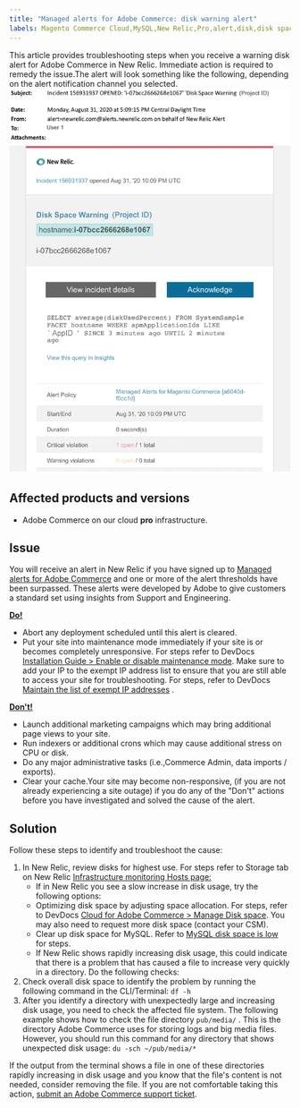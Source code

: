 ```yaml
---
title: "Managed alerts for Adobe Commerce: disk warning alert"
labels: Magento Commerce Cloud,MySQL,New Relic,Pro,alert,disk,disk space,how to,maintenance mode,threshold,troubleshooting,Adobe Commerce,cloud
---
```


This article provides troubleshooting steps when you receive a warning disk alert for Adobe Commerce in New Relic. Immediate action is required to remedy the issue.The alert will look something like the following, depending on the alert notification channel you selected.
![disk-warning-magento-managed.png](assets/disk-warning-magento-managed.png)

## Affected products and versions

* Adobe Commerce on our cloud **pro** infrastructure.

## Issue

You will receive an alert in New Relic if you have signed up to [Managed alerts for Adobe Commerce](https://support.magento.com/hc/en-us/articles/360045806832) and one or more of the alert thresholds have been surpassed. These alerts were developed by Adobe to give customers a standard set using insights from Support and Engineering.

 <ins> **Do!** </ins>

* Abort any deployment scheduled until this alert is cleared.
* Put your site into maintenance mode immediately if your site is or becomes completely unresponsive. For steps refer to DevDocs [Installation Guide > Enable or disable maintenance mode](https://devdocs.magento.com/guides/v2.4/install-gde/install/cli/install-cli-subcommands-maint.html?itm_source=devdocs&itm_medium=search_page&itm_campaign=federated_search&itm_term=mainten). Make sure to add your IP to the exempt IP address list to ensure that you are still able to access your site for troubleshooting. For steps, refer to DevDocs [Maintain the list of exempt IP addresses](https://devdocs.magento.com/guides/v2.4/install-gde/install/cli/install-cli-subcommands-maint.html?itm_source=devdocs&itm_medium=search_page&itm_campaign=federated_search&itm_term=mainten#instgde-cli-maint-exempt) .

 <ins> **Don't!** </ins>

* Launch additional marketing campaigns which may bring additional page views to your site.
* Run indexers or additional crons which may cause additional stress on CPU or disk.
* Do any major administrative tasks (i.e.,Commerce Admin, data imports / exports).
* Clear your cache.Your site may become non-responsive, (if you are not already experiencing a site outage) if you do any of the "Don't" actions before you have investigated and solved the cause of the alert.

## Solution

Follow these steps to identify and troubleshoot the cause:

1. In New Relic, review disks for highest use. For steps refer to Storage tab on New Relic [Infrastructure monitoring Hosts page:](https://docs.newrelic.com/docs/infrastructure/infrastructure-ui-pages/infrastructure-ui/infrastructure-hosts-page)
    * If in New Relic you see a slow increase in disk usage, try the following options:
    * Optimizing disk space by adjusting space allocation. For steps, refer to DevDocs [Cloud for Adobe Commerce > Manage Disk space](https://devdocs.magento.com/cloud/project/manage-disk-space.html). You may also need to request more disk space (contact your CSM).
    * Clear up disk space for MySQL. Refer to [MySQL disk space is low](https://support.magento.com/hc/en-us/articles/360037591972) for steps.
    * If New Relic shows rapidly increasing disk usage, this could indicate that there is a problem that has caused a file to increase very quickly in a directory. Do the following checks:
1. Check overall disk space to identify the problem by running the following command in the CLI/Terminal: `df -h`   
1. After you identify a directory with unexpectedly large and increasing disk usage, you need to check the affected file system. The following example shows how to check the file directory `pub/media/` . This is the directory Adobe Commerce uses for storing logs and big media files. However, you should run this command for any directory that shows unexpected disk usage: `du -sch ~/pub/media/*`  

If the output from the terminal shows a file in one of these directories rapidly increasing in disk usage and you know that the file's content is not needed, consider removing the file. If you are not comfortable taking this action, [submit an Adobe Commerce support ticket](https://support.magento.com/hc/en-us/articles/360019088251).
